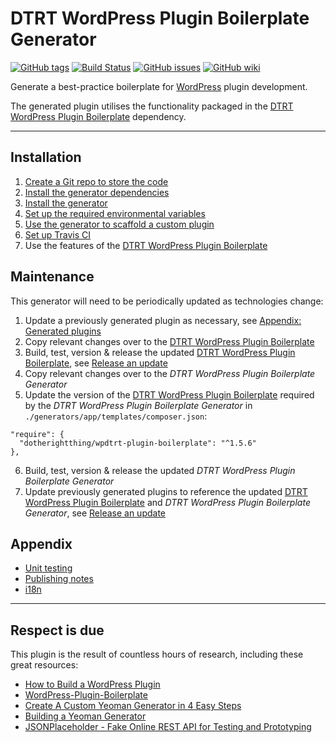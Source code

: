 # DTRT WordPress Plugin Boilerplate Generator

[![GitHub tags](https://img.shields.io/github/tag/dotherightthing/generator-wpdtrt-plugin-boilerplate.svg)](https://github.com/dotherightthing/generator-wpdtrt-plugin-boilerplate/tags) [![Build Status](https://travis-ci.org/dotherightthing/generator-wpdtrt-plugin-boilerplate.svg?branch=master)](https://travis-ci.org/dotherightthing/generator-wpdtrt-plugin-boilerplate) [![GitHub issues](https://img.shields.io/github/issues/dotherightthing/generator-wpdtrt-plugin-boilerplate.svg)](https://github.com/dotherightthing/generator-wpdtrt-plugin-boilerplate/issues) [![GitHub wiki](https://img.shields.io/badge/documentation-wiki-lightgrey.svg)](https://github.com/dotherightthing/generator-wpdtrt-plugin-boilerplate/wiki)

Generate a best-practice boilerplate for [WordPress](https://wordpress.org/) plugin development.

The generated plugin utilises the functionality packaged in the [DTRT WordPress Plugin Boilerplate](https://github.com/dotherightthing/wpdtrt-plugin-boilerplate) dependency.

***

## Installation

1. [Create a Git repo to store the code](https://github.com/dotherightthing/generator-wpdtrt-plugin-boilerplate/wiki/Create-a-Git-repo-to-store-the-code)
2. [Install the generator dependencies](https://github.com/dotherightthing/generator-wpdtrt-plugin-boilerplate/wiki/Install-the-generator-dependencies)
3. [Install the generator](https://github.com/dotherightthing/generator-wpdtrt-plugin-boilerplate/wiki/Install-the-generator)
4. [Set up the required environmental variables](https://github.com/dotherightthing/generator-wpdtrt-plugin-boilerplate/wiki/Set-up-environmental-variables)
5. [Use the generator to scaffold a custom plugin](https://github.com/dotherightthing/generator-wpdtrt-plugin-boilerplate/wiki/Use-the-generator-to-scaffold-a-custom-plugin)
6. [Set up Travis CI](https://github.com/dotherightthing/generator-wpdtrt-plugin-boilerplate/wiki/Set-up-Travis-CI)
7. Use the features of the [DTRT WordPress Plugin Boilerplate](https://github.com/dotherightthing/wpdtrt-plugin-boilerplate)

## Maintenance

This generator will need to be periodically updated as technologies change:

1. Update a previously generated plugin as necessary, see [Appendix: Generated plugins](https://github.com/dotherightthing/generator-wpdtrt-plugin-boilerplate/wiki/Appendix:-Generated-plugins)
2. Copy relevant changes over to the [DTRT WordPress Plugin Boilerplate](https://github.com/dotherightthing/wpdtrt-plugin-boilerplate)
3. Build, test, version & release the updated [DTRT WordPress Plugin Boilerplate](https://github.com/dotherightthing/wpdtrt-plugin-boilerplate), see [Release an update](https://github.com/dotherightthing/wpdtrt-plugin-boilerplate/wiki/Workflows#release-an-update)
4. Copy relevant changes over to the *DTRT WordPress Plugin Boilerplate Generator*
5. Update the version of the [DTRT WordPress Plugin Boilerplate](https://github.com/dotherightthing/wpdtrt-plugin-boilerplate) required by the *DTRT WordPress Plugin Boilerplate Generator* in `./generators/app/templates/composer.json`:
  ```
  "require": {
    "dotherightthing/wpdtrt-plugin-boilerplate": "^1.5.6"
  },  
  ```
6. Build, test, version & release the updated *DTRT WordPress Plugin Boilerplate Generator*
7. Update previously generated plugins to reference the updated [DTRT WordPress Plugin Boilerplate](https://github.com/dotherightthing/wpdtrt-plugin-boilerplate) and *DTRT WordPress Plugin Boilerplate Generator*, see [Release an update](https://github.com/dotherightthing/wpdtrt-plugin-boilerplate/wiki/Workflows#release-an-update)

## Appendix

* [Unit testing](https://github.com/dotherightthing/generator-wpdtrt-plugin-boilerplate/wiki/Appendix:-Unit-testing)
* [Publishing notes](https://github.com/dotherightthing/generator-wpdtrt-plugin-boilerplate/wiki/Appendix:-Publishing-notes)
* [i18n](https://github.com/dotherightthing/generator-wpdtrt-plugin-boilerplate/wiki/Appendix:-i18n)

---

## Respect is due

This plugin is the result of countless hours of research, including these great resources:

* [How to Build a WordPress Plugin](https://teamtreehouse.com/library/how-to-build-a-wordpress-plugin)
* [WordPress-Plugin-Boilerplate](https://github.com/DevinVinson/WordPress-Plugin-Boilerplate/)
* [Create A Custom Yeoman Generator in 4 Easy Steps](https://scotch.io/tutorials/create-a-custom-yeoman-generator-in-4-easy-steps)
* [Building a Yeoman Generator](https://webcake.co/building-a-yeoman-generator/)
* [JSONPlaceholder - Fake Online REST API for Testing and Prototyping](http://jsonplaceholder.typicode.com/)
